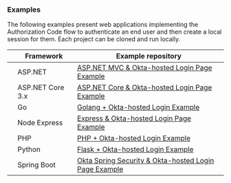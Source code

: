 ### Examples

The following examples present web applications implementing the Authorization Code flow to authenticate an end user and then create a local session for them. Each project can be cloned and run locally.

|                                       | Framework    | Example repository                                             |
| :-----------------------------------: | ------------ | -------------------------------------------------------------- |
| <i class="icon code-dotnet-32"></i> | ASP.NET | [ASP.NET MVC & Okta-hosted Login Page Example](https://github.com/okta/samples-aspnet/tree/master/okta-hosted-login) |
| <i class="icon code-dotnet-32"></i> | ASP.NET Core 3.x | [ASP.NET Core & Okta-hosted Login Page Example](https://github.com/okta/samples-aspnetcore/tree/master/samples-aspnetcore-3x/okta-hosted-login) |
| <i class="icon code-go-32"></i> | Go  | [Golang + Okta-hosted Login Example](https://github.com/okta/samples-golang/tree/master/okta-hosted-login) |
| <i class="icon code-nodejs-32"></i> | Node Express | [Express & Okta-hosted Login Page Example](https://github.com/okta/samples-nodejs-express-4/tree/master/okta-hosted-login) |
| <i class="icon code-php-32"></i> | PHP       | [PHP + Okta-hosted Login Example](https://github.com/okta/samples-php/tree/develop/okta-hosted-login) |
| <i class="icon code-python-32"></i> | Python | [Flask + Okta-hosted Login Example](https://github.com/okta/samples-python-flask/tree/master/okta-hosted-login) |
| <i class="icon code-spring-32"></i>     | Spring Boot | [Okta Spring Security & Okta-hosted Login Page Example](https://github.com/okta/samples-java-spring/tree/master/okta-hosted-login) |
